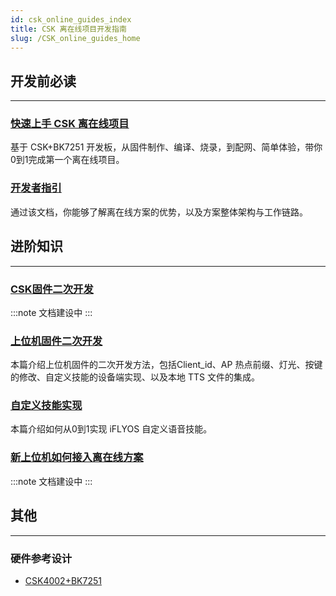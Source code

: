 ```yaml
---
id: csk_online_guides_index
title: CSK 离在线项目开发指南
slug: /CSK_online_guides_home
---
```


## 开发前必读
-------------

### [快速上手 CSK 离在线项目](/CSK_online_guides/getting_start)

基于 CSK+BK7251 开发板，从固件制作、编译、烧录，到配网、简单体验，带你0到1完成第一个离在线项目。

<!-- ## 开发前必读
------------------ -->

### [开发者指引](/CSK_online_guides/developer_guides)

通过该文档，你能够了解离在线方案的优势，以及方案整体架构与工作链路。





## 进阶知识
---------------

### [CSK固件二次开发](/CSK_online_guides_home)

:::note
文档建设中
:::

### [上位机固件二次开发](/CSK_online_guides/secondary_development)

本篇介绍上位机固件的二次开发方法，包括Client_id、AP 热点前缀、灯光、按键的修改、自定义技能的设备端实现、以及本地 TTS 文件的集成。

### [自定义技能实现](https://doc.iflyos.cn/studio/#%E6%8A%80%E8%83%BD%E5%B7%A5%E4%BD%9C%E5%AE%A4%E7%AE%80%E4%BB%8B)

本篇介绍如何从0到1实现 iFLYOS 自定义语音技能。

### [新上位机如何接入离在线方案](/CSK_online_guides_home)

:::note
文档建设中
:::





## 其他
----------

### 硬件参考设计

- [CSK4002+BK7251](https://open.listenai.com/resource/open/doc_resource%2F%E7%A1%AC%E4%BB%B6%E8%AE%BE%E8%AE%A1%E6%8C%87%E5%8D%97%2F%E5%8E%9F%E7%90%86%E5%9B%BE%26PCB%E8%AE%BE%E8%AE%A1%E5%8F%82%E8%80%83%2FCSK4002%2BBK7251.zip)
